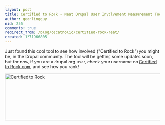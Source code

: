 ```yaml
---
layout: post
title: Certified to Rock - Neat Drupal User Involvement Measurement Tool
author: geerlingguy
nid: 255
comments: true
redirect_from: /blog/oscatholic/certified-rock-neat/
created: 1271966805
---
```

<p>Just found this cool tool to see how involved (&quot;Certified to Rock&quot;) you might be, in the Drupal community. The tool will be getting some updates soon, but for now, if you are a drupal.org user, check your username on <a href="http://certifiedtorock.com/">Certified to Rock.com</a>, and see how you rank!</p>
<p class="rtecenter"><img alt="Certified to Rock" height="151" src="http://www.opensourcecatholic.com/sites/opensourcecatholic.com/files/user-uploads/oscatholic/certified-to-rock-geerlingguy-2010.png" title="" width="600" /></p>
